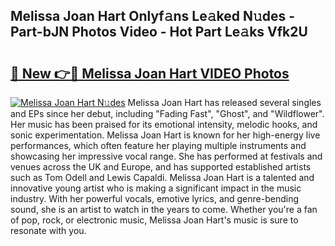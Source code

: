 ## Melissa Joan Hart Onlyf𝚊ns Le𝚊ked N𝚞des - Part-bJN Photos Video - Hot Part Le𝚊ks Vfk2U

# <h2><a href="http://ac11981.deff.icu/?id=Melissa+Joan+Hart">🔗 New 👉🔴 Melissa Joan Hart VIDEO Photos</a></h2>

[![Melissa Joan Hart N𝚞des](https://i.imgur.com/rIISA9y.gif)](http://ac11981.deff.icu/?id=Melissa+Joan+Hart)
Melissa Joan Hart has released several singles and EPs since her debut, including "Fading Fast", "Ghost", and "Wildflower". Her music has been praised for its emotional intensity, melodic hooks, and sonic experimentation. Melissa Joan Hart is known for her high-energy live performances, which often feature her playing multiple instruments and showcasing her impressive vocal range. She has performed at festivals and venues across the UK and Europe, and has supported established artists such as Tom Odell and Lewis Capaldi. Melissa Joan Hart is a talented and innovative young artist who is making a significant impact in the music industry. With her powerful vocals, emotive lyrics, and genre-bending sound, she is an artist to watch in the years to come. Whether you're a fan of pop, rock, or electronic music, Melissa Joan Hart's music is sure to resonate with you.
